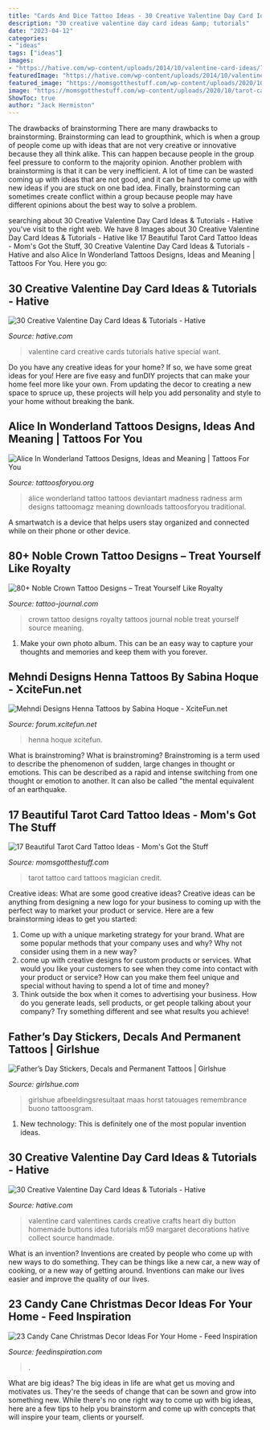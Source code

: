 ```yaml
---
title: "Cards And Dice Tattoo Ideas - 30 Creative Valentine Day Card Ideas &amp; Tutorials"
description: "30 creative valentine day card ideas &amp; tutorials"
date: "2023-04-12"
categories:
- "ideas"
tags: ["ideas"]
images:
- "https://hative.com/wp-content/uploads/2014/10/valentine-card-ideas/7-valentine-card-ideas.jpg"
featuredImage: "https://hative.com/wp-content/uploads/2014/10/valentine-card-ideas/15-valentine-card-ideas.jpg"
featured_image: "https://momsgotthestuff.com/wp-content/uploads/2020/10/tarot-card-tattoos-8.jpg"
image: "https://momsgotthestuff.com/wp-content/uploads/2020/10/tarot-card-tattoos-8.jpg"
ShowToc: true
author: "Jack Hermiston"
---
```



The drawbacks of brainstorming
There are many drawbacks to brainstorming. Brainstorming can lead to groupthink, which is when a group of people come up with ideas that are not very creative or innovative because they all think alike. This can happen because people in the group feel pressure to conform to the majority opinion. Another problem with brainstorming is that it can be very inefficient. A lot of time can be wasted coming up with ideas that are not good, and it can be hard to come up with new ideas if you are stuck on one bad idea. Finally, brainstorming can sometimes create conflict within a group because people may have different opinions about the best way to solve a problem.

	

		
searching about 30 Creative Valentine Day Card Ideas &amp; Tutorials - Hative you've visit to the right web. We have 8 Images about 30 Creative Valentine Day Card Ideas &amp; Tutorials - Hative like 17 Beautiful Tarot Card Tattoo Ideas - Mom&#039;s Got the Stuff, 30 Creative Valentine Day Card Ideas &amp; Tutorials - Hative and also Alice In Wonderland Tattoos Designs, Ideas and Meaning | Tattoos For You. Here you go:
		
    
## 30 Creative Valentine Day Card Ideas &amp; Tutorials - Hative

<img loading=lazy src="https://hative.com/wp-content/uploads/2014/10/valentine-card-ideas/15-valentine-card-ideas.jpg" onerror="this.onerror=null;this.src='https://tse3.mm.bing.net/th?id=OIP.odZDx6agpoGKodUFn6yWKQHaJ4&amp;pid=15.1';" alt="30 Creative Valentine Day Card Ideas &amp; Tutorials - Hative">

_Source: hative.com_

>valentine card creative cards tutorials hative special want. 

	

Do you have any creative ideas for your home? If so, we have some great ideas for you! Here are five easy and funDIY projects that can make your home feel more like your own. From updating the decor to creating a new space to spruce up, these projects will help you add personality and style to your home without breaking the bank.

    
## Alice In Wonderland Tattoos Designs, Ideas And Meaning | Tattoos For You

<img loading=lazy src="https://www.tattoosforyou.org/wp-content/uploads/2013/10/Alice-In-Wonderland-Tattoos.jpg" onerror="this.onerror=null;this.src='https://tse4.mm.bing.net/th?id=OIP.274wU1bWDnRuACIMzdY-eAHaJ4&amp;pid=15.1';" alt="Alice In Wonderland Tattoos Designs, Ideas and Meaning | Tattoos For You">

_Source: tattoosforyou.org_

>alice wonderland tattoo tattoos deviantart madness radness arm designs tattoomagz meaning downloads tattoosforyou traditional. 

	

A smartwatch is a device that helps users stay organized and connected while on their phone or other device.

    
## 80+ Noble Crown Tattoo Designs – Treat Yourself Like Royalty

<img loading=lazy src="https://tattoo-journal.com/wp-content/uploads/2016/09/crown-tattoo39-650x813.jpg" onerror="this.onerror=null;this.src='https://tse4.mm.bing.net/th?id=OIP.0Gibf8sW6NcyaS20uG6rCgHaJQ&amp;pid=15.1';" alt="80+ Noble Crown Tattoo Designs – Treat Yourself Like Royalty">

_Source: tattoo-journal.com_

>crown tattoo designs royalty tattoos journal noble treat yourself source meaning. 

	

1. Make your own photo album. This can be an easy way to capture your thoughts and memories and keep them with you forever.

    
## Mehndi Designs Henna Tattoos By Sabina Hoque - XciteFun.net

<img loading=lazy src="https://img.xcitefun.net/users/2014/11/365781,xcitefun-henna-tattoos-4.jpg" onerror="this.onerror=null;this.src='https://tse4.mm.bing.net/th?id=OIP.4j_JoEBWJKbhQXu6YvNR3QHaMI&amp;pid=15.1';" alt="Mehndi Designs Henna Tattoos by Sabina Hoque - XciteFun.net">

_Source: forum.xcitefun.net_

>henna hoque xcitefun. 

	

What is brainstroming?
What is brainstroming? Brainstroming is a term used to describe the phenomenon of sudden, large changes in thought or emotions. This can be described as a rapid and intense switching from one thought or emotion to another. It can also be called "the mental equivalent of an earthquake.

    
## 17 Beautiful Tarot Card Tattoo Ideas - Mom&#039;s Got The Stuff

<img loading=lazy src="https://momsgotthestuff.com/wp-content/uploads/2020/10/tarot-card-tattoos-8.jpg" onerror="this.onerror=null;this.src='https://tse1.mm.bing.net/th?id=OIP.H0awmsvLl9vNhvCFUEG_fAHaHa&amp;pid=15.1';" alt="17 Beautiful Tarot Card Tattoo Ideas - Mom&#039;s Got the Stuff">

_Source: momsgotthestuff.com_

>tarot tattoo card tattoos magician credit. 

	

Creative ideas: What are some good creative ideas?
Creative ideas can be anything from designing a new logo for your business to coming up with the perfect way to market your product or service. Here are a few brainstorming ideas to get you started: 
1. Come up with a unique marketing strategy for your brand. What are some popular methods that your company uses and why? Why not consider using them in a new way? 
2. come up with creative designs for custom products or services. What would you like your customers to see when they come into contact with your product or service? How can you make them feel unique and special without having to spend a lot of time and money? 
3. Think outside the box when it comes to advertising your business. How do you generate leads, sell products, or get people talking about your company? Try something different and see what results you achieve!

    
## Father’s Day Stickers, Decals And Permanent Tattoos | Girlshue

<img loading=lazy src="https://www.girlshue.com/wp-content/uploads/2016/07/unnamed-file-4897.jpg" onerror="this.onerror=null;this.src='https://tse2.mm.bing.net/th?id=OIP.X_vpbrfkDH1RVJLkgTAnagHaJ4&amp;pid=15.1';" alt="Father’s Day Stickers, Decals and Permanent Tattoos | Girlshue">

_Source: girlshue.com_

>girlshue afbeeldingsresultaat maas horst tatouages remembrance buono tattoosgram. 

	

1) New technology: This is definitely one of the most popular invention ideas.

    
## 30 Creative Valentine Day Card Ideas &amp; Tutorials - Hative

<img loading=lazy src="https://hative.com/wp-content/uploads/2014/10/valentine-card-ideas/7-valentine-card-ideas.jpg" onerror="this.onerror=null;this.src='https://tse2.mm.bing.net/th?id=OIP.1xfZG0KOL_AQO8qfJ1GFTwHaKa&amp;pid=15.1';" alt="30 Creative Valentine Day Card Ideas &amp; Tutorials - Hative">

_Source: hative.com_

>valentine card valentines cards creative crafts heart diy button homemade buttons idea tutorials m59 margaret decorations hative collect source handmade. 

	

What is an invention?
Inventions are created by people who come up with new ways to do something. They can be things like a new car, a new way of cooking, or a new way of getting around. Inventions can make our lives easier and improve the quality of our lives.

    
## 23 Candy Cane Christmas Decor Ideas For Your Home - Feed Inspiration

<img loading=lazy src="https://www.feedinspiration.com/wp-content/uploads/2016/09/Candy-Christmas-Garland-1.jpg" onerror="this.onerror=null;this.src='https://tse2.mm.bing.net/th?id=OIP.Lxg-30uW1GaCl2-ukHr7cwHaMY&amp;pid=15.1';" alt="23 Candy Cane Christmas Decor Ideas For Your Home - Feed Inspiration">

_Source: feedinspiration.com_

>. 

	

What are big ideas?
The big ideas in life are what get us moving and motivates us. They're the seeds of change that can be sown and grow into something new. While there's no one right way to come up with big ideas, here are a few tips to help you brainstorm and come up with concepts that will inspire your team, clients or yourself.

